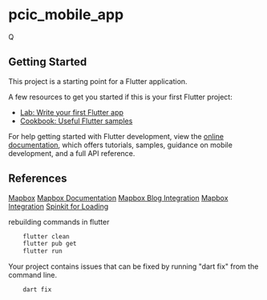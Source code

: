 # pcic_mobile_app

Q

## Getting Started

This project is a starting point for a Flutter application.

A few resources to get you started if this is your first Flutter project:

- [Lab: Write your first Flutter app](https://docs.flutter.dev/get-started/codelab)
- [Cookbook: Useful Flutter samples](https://docs.flutter.dev/cookbook)

For help getting started with Flutter development, view the
[online documentation](https://docs.flutter.dev/), which offers tutorials,
samples, guidance on mobile development, and a full API reference.

## References

[Mapbox](https://www.youtube.com/watch?v=xO_SpT2PA5s)
[Mapbox Documentation](https://pub.dev/documentation/mapbox_gl/latest/)
[Mapbox Blog Integration](https://medium.com/nerd-for-tech/navigation-with-mapbox-for-flutter-apps-313687778686)
[Mapbox Integration](https://www.dhiwise.com/post/flutter-mapbox-integration-everything-you-need-to-know)
[Spinkit for Loading](https://pub.dev/packages/flutter_spinkit)

rebuilding commands in flutter

```cmd
    flutter clean
    flutter pub get
    flutter run
```

Your project contains issues that can be fixed by running "dart fix" from the command line.

```cmd
    dart fix
```
